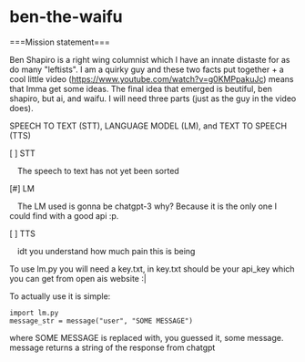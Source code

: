 # ben-the-waifu

===Mission statement===

Ben Shapiro is a right wing columnist which I have an innate distaste for as do many "leftists". I am a quirky guy and these two facts put together + a cool little video (https://www.youtube.com/watch?v=g0KMPpakuJc) means that Imma get some ideas. The final idea that emerged is beutiful, ben shapiro, but ai, and waifu. I will need three parts (just as the guy in the video does).

SPEECH TO TEXT (STT), LANGUAGE MODEL (LM), and TEXT TO SPEECH (TTS)

[ ] STT

&emsp;The speech to text has not yet been sorted

[#] LM

&emsp;The LM used is gonna be chatgpt-3 why? Because it is the only one I could find with a good api :p.
  
[ ] TTS

&emsp;idt you understand how much pain this is being

To use lm.py you will need a key.txt, in key.txt should be your api_key which you can get from open ais website :|

To actually use it is simple:

```
import lm.py
message_str = message("user", "SOME MESSAGE")
```
where SOME MESSAGE is replaced with, you guessed it, some message.
message returns a string of the response from chatgpt
